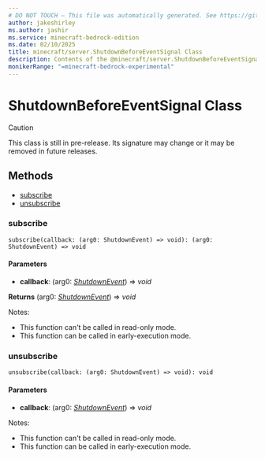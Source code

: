 ```yaml
---
# DO NOT TOUCH — This file was automatically generated. See https://github.com/mojang/minecraftapidocsgenerator to modify descriptions, examples, etc.
author: jakeshirley
ms.author: jashir
ms.service: minecraft-bedrock-edition
ms.date: 02/10/2025
title: minecraft/server.ShutdownBeforeEventSignal Class
description: Contents of the @minecraft/server.ShutdownBeforeEventSignal class.
monikerRange: "=minecraft-bedrock-experimental"
---
```

# ShutdownBeforeEventSignal Class

> [!CAUTION]
> This class is still in pre-release.  Its signature may change or it may be removed in future releases.

## Methods
- [subscribe](#subscribe)
- [unsubscribe](#unsubscribe)

### **subscribe**
`
subscribe(callback: (arg0: ShutdownEvent) => void): (arg0: ShutdownEvent) => void
`

#### **Parameters**
- **callback**: (arg0: [*ShutdownEvent*](ShutdownEvent.md)) => *void*

**Returns** (arg0: [*ShutdownEvent*](ShutdownEvent.md)) => *void*
  
Notes:
- This function can't be called in read-only mode.
- This function can be called in early-execution mode.

### **unsubscribe**
`
unsubscribe(callback: (arg0: ShutdownEvent) => void): void
`

#### **Parameters**
- **callback**: (arg0: [*ShutdownEvent*](ShutdownEvent.md)) => *void*
  
Notes:
- This function can't be called in read-only mode.
- This function can be called in early-execution mode.
